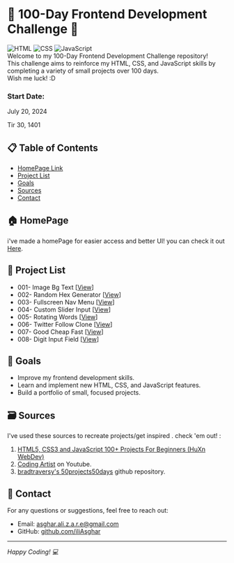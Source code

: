 # 🌟 100-Day Frontend Development Challenge 🌟
![HTML](https://img.shields.io/badge/HTML-5-orange)
![CSS](https://img.shields.io/badge/CSS-3-blue)
![JavaScript](https://img.shields.io/badge/JavaScript-ES6-yellow)
<br>
Welcome to my 100-Day Frontend Development Challenge repository!<br>
This challenge aims to reinforce my HTML, CSS, and JavaScript skills by completing a variety of small projects over 100 days.<br>
Wish me luck! :D


### Start Date: 
July 20, 2024

Tir 30, 1401

## 📋 Table of Contents

- [HomePage Link](#🏠-homepage)
- [Project List](#📂-project-list)
- [Goals](#🎯-goals)
- [Sources](#🗃️-sources)
- [Contact](#📧-contact)

## 🏠 HomePage
i've made a homePage for easier access and better UI! you can check it out [Here](https://iliasghar.github.io/100-Days--100--Frontend--Challanges/homepage.html).

## 📂 Project List

- 001- Image Bg Text [[View](https://iliasghar.github.io/100-Days--100--Frontend--Challanges/homePage/projectPage/projectPage.html?id=1)]
- 002- Random Hex Generator [[View](https://iliasghar.github.io/100-Days--100--Frontend--Challanges/homePage/projectPage/projectPage.html?id=2)]
- 003- Fullscreen Nav Menu [[View](https://iliasghar.github.io/100-Days--100--Frontend--Challanges/homePage/projectPage/projectPage.html?id=3)]
- 004- Custom Slider Input [[View](https://iliasghar.github.io/100-Days--100--Frontend--Challanges/homePage/projectPage/projectPage.html?id=4)]
- 005- Rotating Words [[View](https://iliasghar.github.io/100-Days--100--Frontend--Challanges/homePage/projectPage/projectPage.html?id=5)]
- 006- Twitter Follow Clone [[View](https://iliasghar.github.io/100-Days--100--Frontend--Challanges/homePage/projectPage/projectPage.html?id=6)]
- 007- Good Cheap Fast [[View](https://iliasghar.github.io/100-Days--100--Frontend--Challanges/homePage/projectPage/projectPage.html?id=7)]
- 008- Digit Input Field [[View](https://iliasghar.github.io/100-Days--100--Frontend--Challanges/homePage/projectPage/projectPage.html?id=8)]

## 🎯 Goals

- Improve my frontend development skills.
- Learn and implement new HTML, CSS, and JavaScript features.
- Build a portfolio of small, focused projects.

## 🗃️ Sources
I've used these sources to recreate projects/get inspired . check 'em out! :
1. [HTML5, CSS3 and JavaScript 100+ Projects For Beginners
(HuXn WebDev)](https://youtube.com/playlist?list=PLSDeUiTMfxW7lm7P7GZ8qtNFffHAR5d_w&si=bHYhWvkNjxRXMYnb)
2. [Coding Artist](https://www.youtube.com/@CodingArtist) on Youtube.
3. [bradtraversy's 50projects50days](https://github.com/bradtraversy/50projects50days) github repository.

## 📧 Contact

For any questions or suggestions, feel free to reach out:

- Email: [asghar.ali.z.a.r.e@gmail.com](mailto:asghar.ali.z.a.r.e@gmail.com)
- GitHub: [github.com/iliAsghar](https://github.com/iliAsghar)

---

*Happy Coding! 💻*
